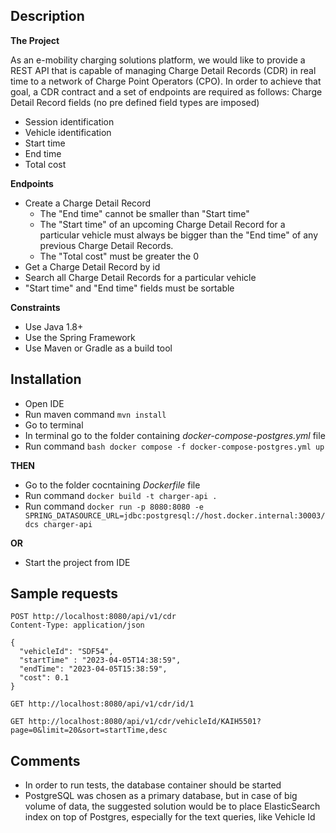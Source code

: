 ## Description
**The Project**

As an e-mobility charging solutions platform, we would like to provide a REST API that is
capable of managing Charge Detail Records (CDR) in real time to a network of Charge Point
Operators (CPO).
In order to achieve that goal, a CDR contract and a set of endpoints are required as follows:
Charge Detail Record fields (no pre defined field types are imposed)
- Session identification
- Vehicle identification
- Start time
- End time
- Total cost

**Endpoints**

- Create a Charge Detail Record
  - The "End time" cannot be smaller than "Start time"
  - The "Start time" of an upcoming Charge Detail Record for a particular vehicle must always be bigger than the "End time" of any previous Charge Detail Records.
  - The "Total cost" must be greater the 0
- Get a Charge Detail Record by id
- Search all Charge Detail Records for a particular vehicle
- "Start time" and "End time" fields must be sortable

**Constraints**

- Use Java 1.8+
- Use the Spring Framework
- Use Maven or Gradle as a build tool

## Installation
- Open IDE
- Run maven command ```mvn install```
- Go to terminal
- In terminal go to the folder containing _docker-compose-postgres.yml_ file
- Run command ```bash docker compose -f docker-compose-postgres.yml up ```

**THEN**

- Go to the folder cocntaining _Dockerfile_ file
- Run command ```docker build -t charger-api .```
- Run command ```docker run -p 8080:8080 -e SPRING_DATASOURCE_URL=jdbc:postgresql://host.docker.internal:30003/dcs charger-api```

**OR**
- Start the project from IDE

## Sample requests

```
POST http://localhost:8080/api/v1/cdr
Content-Type: application/json

{
  "vehicleId": "SDF54",
  "startTime" : "2023-04-05T14:38:59",
  "endTime": "2023-04-05T15:38:59",
  "cost": 0.1
}
```
```
GET http://localhost:8080/api/v1/cdr/id/1
```
```
GET http://localhost:8080/api/v1/cdr/vehicleId/KAIH5501?page=0&limit=20&sort=startTime,desc
```

## Comments
- In order to run tests, the database container should be started
- PostgreSQL was chosen as a primary database, but in case of big volume of data, the suggested solution would be to place ElasticSearch index on top of Postgres, especially for the text queries, like Vehicle Id